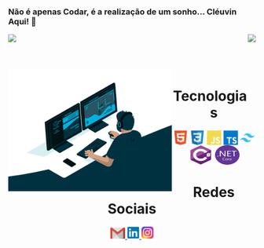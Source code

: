 ### Não é apenas Codar, é a realização de um sonho... Cléuvin Aqui! 👋

<div>
  
  <img  height="130em" src="https://github-readme-stats.vercel.app/api?username=Cleuvin-dev&show_icons=true&theme=transparent&include_all_commits=true&count_private=true"/>
  <img align="right" height="110em" src="https://github-readme-stats.vercel.app/api/top-langs/?username=Cleuvin-dev&layout=compact&langs_count=16&theme=transparent"/>
</div>
<br>


<br>

<div  align="center"> 
  <div style="display: inline_block"><br>
    <img align="left" height="250" alt="coding-time" src="code.gif">
    <h1 align="center">Tecnologias</h1>
    <img align="center" height="30" width="30" alt="html-icon" src="https://raw.githubusercontent.com/devicons/devicon/master/icons/html5/html5-original.svg">
    <img align="center" height="30" width="30" alt="css-icon" src="https://raw.githubusercontent.com/devicons/devicon/master/icons/css3/css3-original.svg">
    <img align="center" height="30" width="30" alt="js-icon"  src="https://raw.githubusercontent.com/devicons/devicon/master/icons/javascript/javascript-plain.svg">
    <img align="center" height="30" width="30" alt="ts-icon"  src="https://github.com/devicons/devicon/blob/master/icons/typescript/typescript-original.svg">
    <img align="center" height="30" width="30" alt="tailwind-icon"  src="https://github.com/devicons/devicon/blob/master/icons/tailwindcss/tailwindcss-original.svg">
   <!--<img align="center" height="35" width="40" alt="react-icon" src="https://raw.githubusercontent.com/devicons/devicon/master/icons/react/react-original.svg"> -->
   <!-- <img align="center" height="50" width="60" alt="Java-icon" src="https://github.com/devicons/devicon/blob/master/icons/java/java-original-wordmark.svg">-->
   <!-- <img align="center" height="50" width="60" alt="Spring-icon" src="https://github.com/devicons/devicon/blob/master/icons/spring/spring-original-wordmark.svg"> -->
   <!-- <img align="center" height="50" width="60" alt="python-icon" src="https://github.com/devicons/devicon/blob/master/icons/python/python-original-wordmark.svg"> -->
   <img align="center" height="40" width="50" alt="Csharp-icon" src="https://github.com/devicons/devicon/blob/master/icons/csharp/csharp-original.svg">
   <img align="center" height="40" width="50" alt="dotNet-icon" src="https://github.com/devicons/devicon/blob/master/icons/dotnetcore/dotnetcore-original.svg">
   <!-- <img align="center" height="40" width="50" alt="Angular-icon" src="https://github.com/devicons/devicon/blob/master/icons/angular/angular-original.svg"> --> 
   </div>
  
<div>
     <h1 align="center">Redes Sociais</h1>
    <a href = "mailto: cleuvin.dev@gmail.com">
      <img width="30" src="gmail.svg">
    </a>
    <a href = "https://www.linkedin.com/in/cleuvin/">
      <img width="25" src="https://github.com/devicons/devicon/blob/master/icons/linkedin/linkedin-original.svg">
    </a>
     <a href = "https://www.instagram.com/cleuvin7/">
      <img width="25" src="instagram.png">
    </a>
</div>
    
